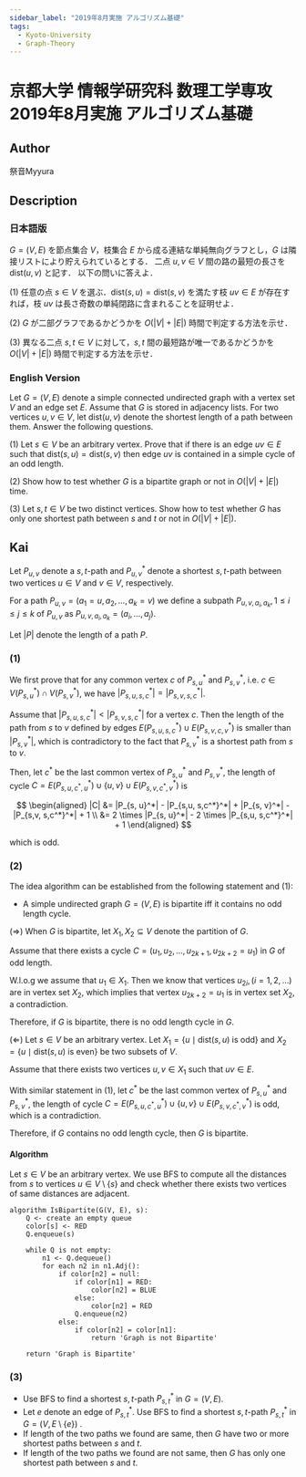 ```yaml
---
sidebar_label: "2019年8月実施 アルゴリズム基礎"
tags:
  - Kyoto-University
  - Graph-Theory
---
```

# 京都大学 情報学研究科 数理工学専攻 2019年8月実施 アルゴリズム基礎

## **Author**
祭音Myyura

## **Description**
### 日本語版
$G=(V,E)$ を節点集合 $V$，枝集合 $E$ から成る連結な単純無向グラフとし，$G$ は隣接リストにより貯えられているとする．
二点 $u, v \in V$ 間の路の最短の長さを $\text{dist}(u,v)$ と記す．
以下の問いに答えよ．

(1) 任意の点 $s \in V$ を選ぶ．$\text{dist}(s, u) = \text{dist}(s, v)$ を満たす枝 $uv \in E$ が存在すれば，枝 $uv$ は長さ奇数の単純閉路に含まれることを証明せよ．

(2) $G$ が二部グラフであるかどうかを $O(|V| + |E|)$ 時間で判定する方法を示せ．

(3) 異なる二点 $s, t \in V$ に対して，$s, t$ 間の最短路が唯一であるかどうかを $O(|V| + |E|)$ 時間で判定する方法を示せ．

### English Version
Let $G=(V,E)$ denote a simple connected undirected graph with a vertex set $V$ and
an edge set $E$.
Assume that $G$ is stored in adjacency lists.
For two vertices $u, v \in V$, let $\text{dist}(u,v)$ denote the shortest length of a path between them.
Answer the following questions.

(1) Let $s \in V$ be an arbitrary vertex. Prove that if there is an edge $uv \in E$ such that $\text{dist}(s, u) = \text{dist}(s, v)$ then edge $uv$ is contained in a simple cycle of an odd length.

(2) Show how to test whether $G$ is a bipartite graph or not in $O(|V| + |E|)$ time.

(3) Let $s, t \in V$ be two distinct vertices. Show how to test whether $G$ has only one shortest path between $s$ and $t$ or not in $O(|V| + |E|)$.

## **Kai**
Let $P_{u, v}$ denote a $s,t$-path and $P_{u,v}^*$ denote a shortest $s,t$-path between two vertices $u \in V$ and $v \in V$, respectively.

For a path $P_{u, v} = (a_1 = u, a_2, \ldots, a_k = v)$ we define a subpath $P_{u, v, a_i, a_k}, 1 \le i \le j \le k$ of $P_{u, v}$ as $P_{u, v, a_i, a_k} = (a_i, \ldots, a_j)$.

Let $|P|$ denote the length of a path $P$.

### (1)
We first prove that for any common vertex $c$ of $P_{s, u}^*$ and $P_{s, v}^*$, i.e. $c \in V(P_{s, u}^*) \cap V(P_{s, v}^*)$, we have $|P_{s,u, s,c}^*| = |P_{s,v, s,c}^*|$.

Assume that $|P_{s,u, s,c}^*| < |P_{s,v, s,c}^*|$ for a vertex $c$.
Then the length of the path from $s$ to $v$ defined by edges $E(P_{s,u, s,c}^*) \cup E(P_{s,v,c,v}^*)$ is smaller than $|P_{s,v}^*|$, which is contradictory to the fact that $P_{s,v}^*$ is a shortest path from $s$ to $v$.

Then, let $c^*$ be the last common vertex of $P_{s, u}^*$ and $P_{s, v}^*$, the length of cycle $C = E(P_{s,u, c^*,u}^*) \cup \{u,v\} \cup E(P_{s,v, c^*,v}^*)$ is

$$
\begin{aligned}
|C| &= |P_{s, u}^*| - |P_{s,u, s,c^*}^*| + |P_{s, v}^*| - |P_{s,v, s,c^*}^*| + 1 \\
&= 2 \times |P_{s, u}^*| - 2 \times |P_{s,u, s,c^*}^*| + 1
\end{aligned}
$$

which is odd.

### (2)
The idea algorithm can be established from the following statement and (1):

- A simple undirected graph $G=(V,E)$ is bipartite iff it contains no odd
length cycle.

($\Rightarrow$) When $G$ is bipartite, let $X_1, X_2 \subseteq V$ denote the partition of $G$.

Assume that there exists a cycle $C = (u_1, u_2, \ldots, u_{2k+1}, u_{2k+2}=u_1)$ in $G$ of odd length.

W.l.o.g we assume that $u_1 \in X_1$.
Then we know that vertices $u_{2i}, (i=1,2, \ldots)$ are in vertex set $X_2$, which implies that vertex $u_{2k+2}=u_1$ is in vertex set $X_2$, a contradiction.

Therefore, if $G$ is bipartite, there is no odd length cycle in $G$.

($\Leftarrow$) Let $s \in V$ be an arbitrary vertex.
Let $X_1 = \{u \mid \text{dist}(s, u) \text{ is odd}\}$ and $X_2 = \{u \mid \text{dist}(s, u) \text{ is even}\}$ be two subsets of $V$.

Assume that there exists two vertices $u, v \in X_1$ such that $uv \in E$.

With similar statement in (1), let $c^*$ be the last common vertex of $P_{s, u}^*$ and $P_{s, v}^*$, the length of cycle $C = E(P_{s,u, c^*,u}^*) \cup \{u,v\} \cup E(P_{s,v, c^*,v}^*)$ is odd, which is a contradiction.

Therefore, if $G$ contains no odd length cycle, then $G$ is bipartite.

#### Algorithm
Let $s \in V$ be an arbitrary vertex.
We use BFS to compute all the distances from $s$ to vertices $u \in V \setminus \{s\}$ and check whether there exists two vertices of same distances are adjacent.

```text
algorithm IsBipartite(G(V, E), s):
    Q <- create an empty queue
    color[s] <- RED
    Q.enqueue(s)

    while Q is not empty:
        n1 <- Q.dequeue()
        for each n2 in n1.Adj():
            if color[n2] = null:
                if color[n1] = RED:
                    color[n2] = BLUE
                else:
                    color[n2] = RED
                Q.enqueue(n2)
            else:
                if color[n2] = color[n1]:
                    return 'Graph is not Bipartite'

    return 'Graph is Bipartite'
```

### (3)
- Use BFS to find a shortest $s, t$-path $P_{s, t}^*$ in $G = (V, E)$.
- Let $e$ denote an edge of $P_{s, t}^*$. Use BFS to find a shortest $s, t$-path $P_{s, t}^{*}$ in $G = (V, E \setminus \{e\})$ .
- If length of the two paths we found are same, then $G$ have two or more shortest paths between $s$ and $t$.
- If length of the two paths we found are not same, then $G$ has only one shortest path between $s$ and $t$.